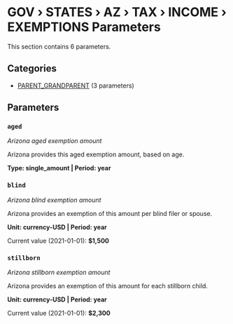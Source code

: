 # GOV › STATES › AZ › TAX › INCOME › EXEMPTIONS Parameters

This section contains 6 parameters.

## Categories

- [PARENT_GRANDPARENT](parent_grandparent/index.md) (3 parameters)

## Parameters

### `aged`
*Arizona aged exemption amount*

Arizona provides this aged exemption amount, based on age.

**Type: single_amount | Period: year**


### `blind`
*Arizona blind exemption amount*

Arizona provides an exemption of this amount per blind filer or spouse.

**Unit: currency-USD | Period: year**

Current value (2021-01-01): **$1,500**


### `stillborn`
*Arizona stillborn exemption amount*

Arizona provides an exemption of this amount for each stillborn child.

**Unit: currency-USD | Period: year**

Current value (2021-01-01): **$2,300**

